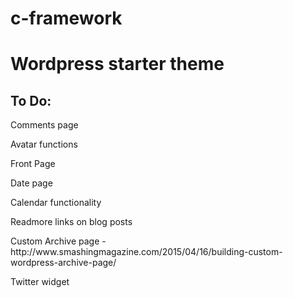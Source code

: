 # c-framework
<h1>Wordpress starter theme</h1>

<h2>To Do:</h2>

<p>Comments page</p>
<p>Avatar functions</p>
<p>Front Page</p>
<p>Date page</p>
<p>Calendar functionality</p>
<p>Readmore links on blog posts</p>
<p>Custom Archive page - http://www.smashingmagazine.com/2015/04/16/building-custom-wordpress-archive-page/ </p>
<p>Twitter widget</p>
